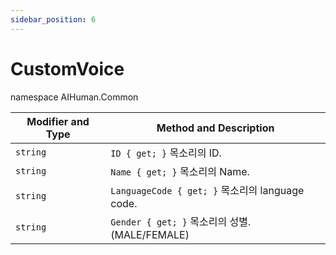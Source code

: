 ```yaml
---
sidebar_position: 6
---
```


# CustomVoice

namespace AIHuman.Common

| Modifier and Type | Method and Description                    |
| ----------------- | ----------------------------------------- |
| `string`          | `ID { get; }` 목소리의 ID.       |
| `string`          | `Name { get; }` 목소리의 Name.     |
| `string`          | `LanguageCode { get; }` 목소리의 language code. |
| `string`          | `Gender { get; }` 목소리의 성별. (MALE/FEMALE) |
